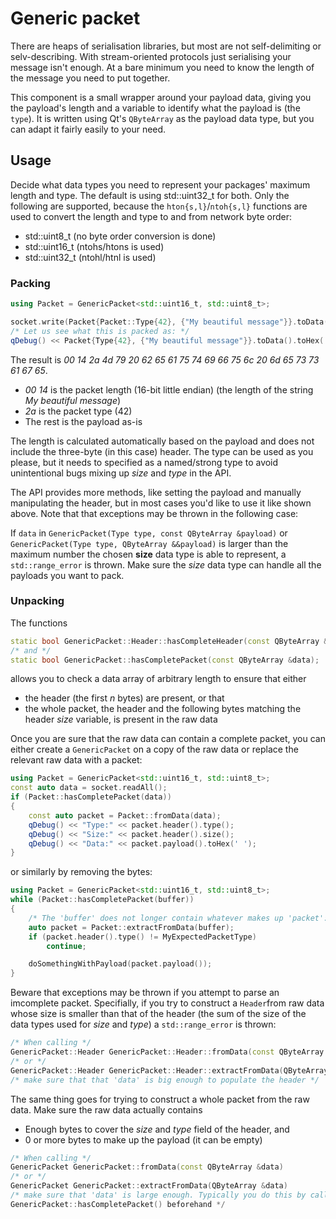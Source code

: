 # Generic packet

There are heaps of serialisation libraries, but most are not self-delimiting or
selv-describing. With stream-oriented protocols just serialising your message
isn't enough. At a bare minimum you need to know the length of the message you
need to put together.

This component is a small wrapper around your payload data, giving you the
payload's length and a variable to identify what the payload is (the `type`).
It is written using Qt's `QByteArray` as the payload data type, but you can
adapt it fairly easily to your need.

## Usage

Decide what data types you need to represent your packages' maximum length and
type. The default is using std::uint32_t for both. Only the following are
supported, because the `hton{s,l}`/`ntoh{s,l}` functions are used to convert the length and
type to and from network byte order:

* std::uint8_t (no byte order conversion is done)
* std::uint16_t (ntohs/htons is used)
* std::uint32_t (ntohl/htnl is used)

### Packing
```c++
using Packet = GenericPacket<std::uint16_t, std::uint8_t>;

socket.write(Packet{Packet::Type{42}, {"My beautiful message"}}.toData());
/* Let us see what this is packed as: */
qDebug() << Packet{Type{42}, {"My beautiful message"}}.toData().toHex(' ');
```
The result is *00 14 2a 4d 79 20 62 65 61 75 74 69 66 75 6c 20 6d 65 73 73 61 67 65*.
- *00 14* is the packet length (16-bit little endian) (the length of the string *My beautiful message*)
- *2a* is the packet type (42)
- The rest is the payload as-is

The length is calculated automatically based on the payload and does not
include the three-byte (in this case) header. The type can be used as you
please, but it needs to specified as a named/strong type to avoid unintentional
bugs mixing up *size* and *type* in the API.

The API provides more methods, like setting the payload and manually
manipulating the header, but in most cases you'd like to use it like shown
above. Note that that exceptions may be thrown in the following case:

If `data` in `GenericPacket(Type type, const QByteArray &payload)` or
`GenericPacket(Type type, QByteArray &&payload)` is larger than the maximum
number the chosen **size** data type is able to represent, a
`std::range_error` is thrown. Make sure the *size* data type can handle all the
payloads you want to pack.

### Unpacking
The functions
```c++
static bool GenericPacket::Header::hasCompleteHeader(const QByteArray &data);
/* and */
static bool GenericPacket::hasCompletePacket(const QByteArray &data);
```
allows you to check a data array of arbitrary length to ensure that either
- the header (the first *n* bytes) are present, or that
- the whole packet, the header and the following bytes matching the header
  *size* variable, is present in the raw data

Once you are sure that the raw data can contain a complete packet, you can
either create a `GenericPacket` on a copy of the raw data or replace the
relevant raw data with a packet:
```c++
using Packet = GenericPacket<std::uint16_t, std::uint8_t>;
const auto data = socket.readAll();
if (Packet::hasCompletePacket(data))
{
	const auto packet = Packet::fromData(data);
	qDebug() << "Type:" << packet.header().type();
	qDebug() << "Size:" << packet.header().size();
	qDebug() << "Data:" << packet.payload().toHex(' ');
}
```
or similarly by removing the bytes:
```c++
using Packet = GenericPacket<std::uint16_t, std::uint8_t>;
while (Packet::hasCompletePacket(buffer))
{
	/* The 'buffer' does not longer contain whatever makes up 'packet': */
	auto packet = Packet::extractFromData(buffer);
	if (packet.header().type() != MyExpectedPacketType)
		continue;

	doSomethingWithPayload(packet.payload());
}
```

Beware that exceptions may be thrown if you attempt to parse an imcomplete
packet. Specifially, if you try to construct a `Header`from raw data whose size
is smaller than that of the header (the sum of the size of the data types used
for *size* and *type*) a `std::range_error` is thrown:
```c++
/* When calling */
GenericPacket::Header GenericPacket::Header::fromData(const QByteArray &data)
/* or */
GenericPacket::Header GenericPacket::Header::extractFromData(QByteArray &data)
/* make sure that that 'data' is big enough to populate the header */
```

The same thing goes for trying to construct a whole packet from the raw data.
Make sure the raw data actually contains
- Enough bytes to cover the *size* and *type* field of the header, and
- 0 or more bytes to make up the payload (it can be empty)
```c++
/* When calling */
GenericPacket GenericPacket::fromData(const QByteArray &data)
/* or */
GenericPacket GenericPacket::extractFromData(QByteArray &data)
/* make sure that 'data' is large enough. Typically you do this by calling */
GenericPacket::hasCompletePacket() beforehand */
```
